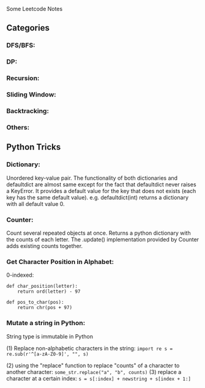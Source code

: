 Some Leetcode Notes

## Categories

### DFS/BFS:

### DP:

### Recursion:

### Sliding Window:

### Backtracking:

### Others:



## Python Tricks

### Dictionary: 
Unordered key-value pair. The functionality of both dictionaries and defaultdict are almost same except for the fact that defaultdict never raises a KeyError. It provides a default value for the key that does not exists (each key has the same default value). e.g. defaultdict(int) returns a dictionary with all default value 0.

### Counter: 
Count several repeated objects at once. Returns a python dictionary with the counts of each letter. The .update() implementation provided by Counter adds existing counts together.

### Get Character Position in Alphabet:
0-indexed: 
```
def char_position(letter):
    return ord(letter) - 97

def pos_to_char(pos):
    return chr(pos + 97)
```
    
### Mutate a string in Python:
String type is immutable in Python

(1) Replace non-alphabetic characters in the string: 
    ```
    import re
    s = re.sub(r'^[a-zA-Z0-9]', "", s)
    ```

(2) using the "replace" function to replace "counts" of a character to another character:
    ```
    some_str.replace("a", "b", counts)
    ```
(3) replace a character at a certain index:
    ```
    s = s[:index] + newstring + s[index + 1:]
    ```

